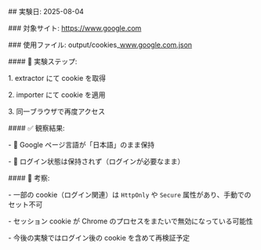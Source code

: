 \## 実験日: 2025-08-04

\### 対象サイト: https://www.google.com

\### 使用ファイル: output/cookies\_www.google.com.json



\#### 🔄 実験ステップ:

1\. extractor にて cookie を取得

2\. importer にて cookie を適用

3\. 同一ブラウザで再度アクセス



\#### ✅ 観察結果:

\- 🔹 Google ページ言語が「日本語」のまま保持

\- 🔸 ログイン状態は保持されず（ログインが必要なまま）



\#### 💬 考察:

\- 一部の cookie（ログイン関連）は `HttpOnly` や `Secure` 属性があり、手動でのセット不可

\- セッション cookie が Chrome のプロセスをまたいで無効になっている可能性

\- 今後の実験ではログイン後の cookie を含めて再検証予定



